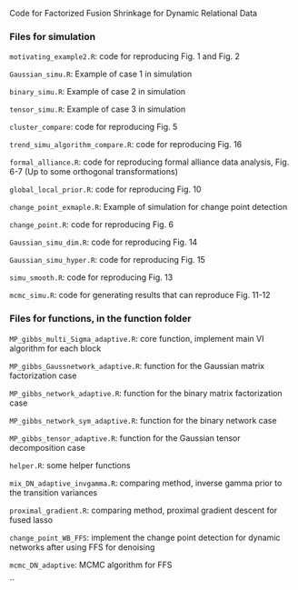 Code for Factorized Fusion Shrinkage for Dynamic Relational Data

### Files for simulation

`motivating_example2.R`: code for reproducing Fig. 1 and Fig. 2

`Gaussian_simu.R`: Example of case 1 in simulation 

`binary_simu.R`: Example of case 2 in simulation 

`tensor_simu.R`:  Example of case 3 in simulation 

`cluster_compare`: code for reproducing Fig. 5

`trend_simu_algorithm_compare.R`: code for reproducing Fig. 16

`formal_alliance.R`: code for reproducing formal alliance data analysis, Fig. 6-7 (Up to some orthogonal transformations)

`global_local_prior.R`: code for reproducing Fig. 10

`change_point_exmaple.R`: Example of simulation for change point detection

`change_point.R`: code for reproducing Fig. 6

`Gaussian_simu_dim.R`: code for reproducing Fig. 14

`Gaussian_simu_hyper.R`: code for reproducing Fig. 15

`simu_smooth.R`: code for reproducing Fig. 13

`mcmc_simu.R`: code for generating results that can reproduce Fig. 11-12

### Files for functions, in the function folder

`MP_gibbs_multi_Sigma_adaptive.R`: core function, implement main VI algorithm for each block

`MP_gibbs_Gaussnetwork_adaptive.R`: function for the Gaussian matrix factorization case

`MP_gibbs_network_adaptive.R`: function for the binary matrix factorization case

`MP_gibbs_network_sym_adaptive.R`: function for the binary network case

`MP_gibbs_tensor_adaptive.R`:  function for the Gaussian tensor decomposition case

`helper.R`: some helper functions

`mix_DN_adaptive_invgamma.R`: comparing method, inverse gamma prior to the transition variances 

`proximal_gradient.R`: comparing method, proximal gradient descent for fused lasso 

`change_point_WB_FFS`: implement the change point detection for dynamic networks after using FFS for denoising

`mcmc_DN_adaptive`: MCMC algorithm for FFS

``
